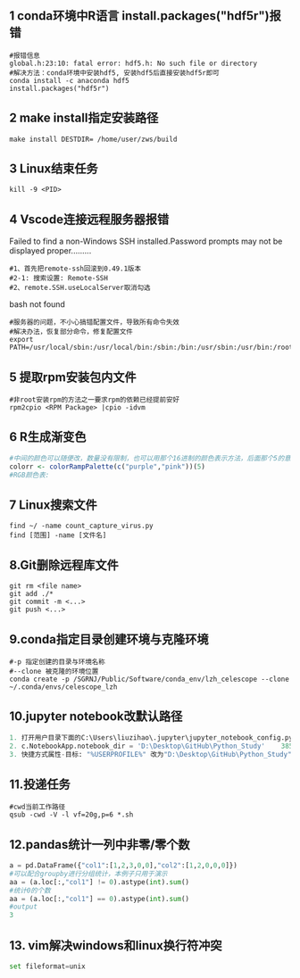 ## 1 conda环境中R语言 install.packages("hdf5r")报错

```shell
#报错信息
global.h:23:10: fatal error: hdf5.h: No such file or directory
#解决方法：conda环境中安装hdf5, 安装hdf5后直接安装hdf5r即可
conda install -c anaconda hdf5
install.packages("hdf5r")
```

## 2 make install指定安装路径

```shell
make install DESTDIR= /home/user/zws/build
```

## 3 Linux结束任务

```shell
kill -9 <PID>
```

## 4 Vscode连接远程服务器报错

Failed to find a non-Windows SSH installed.Password prompts may not be displayed proper.........

```shell
#1、首先把remote-ssh回滚到0.49.1版本
#2-1: 搜索设置: Remote-SSH
#2、remote.SSH.useLocalServer取消勾选
```

bash not found

```shell
#服务器的问题，不小心搞错配置文件，导致所有命令失效
#解决办法，恢复部分命令，修复配置文件
export PATH=/usr/local/sbin:/usr/local/bin:/sbin:/bin:/usr/sbin:/usr/bin:/root/bin
```

## 5  提取rpm安装包内文件

```shell
#非root安装rpm的方法之一要求rpm的依赖已经提前安好
rpm2cpio <RPM Package> |cpio -idvm
```

## 6  R生成渐变色

```R
#中间的颜色可以随便改，数量没有限制，也可以用那个16进制的颜色表示方法，后面那个5的意思就是从紫色到粉色，生成5五种颜色渐变过去，你有需要几种颜色，就改成几
colorr <- colorRampPalette(c("purple","pink"))(5)
#RGB颜色表:  
```

## 7  Linux搜索文件

```shell
find ~/ -name count_capture_virus.py 
find [范围] -name [文件名]
```

## 8.Git删除远程库文件

```shell
git rm <file name>
git add ./*
git commit -m <...>
git push <...>
```

## 9.conda指定目录创建环境与克隆环境

```shell
#-p 指定创建的目录与环境名称
#--clone 被克隆的环境位置
conda create -p /SGRNJ/Public/Software/conda_env/lzh_celescope --clone ~/.conda/envs/celescope_lzh
```

## 10.jupyter notebook改默认路径

```python
1. 打开用户目录下面的C:\Users\liuzihao\.jupyter\jupyter_notebook_config.py
2. c.NotebookApp.notebook_dir = 'D:\Desktop\GitHub\Python_Study' 	385行
3. 快捷方式属性-目标: "%USERPROFILE%" 改为"D:\Desktop\GitHub\Python_Study"
```

## 11.投递任务

```shell
#cwd当前工作路径
qsub -cwd -V -l vf=20g,p=6 *.sh
```

## 12.pandas统计一列中非零/零个数

```python
a = pd.DataFrame({"col1":[1,2,3,0,0],"col2":[1,2,0,0,0]})
#可以配合groupby进行分组统计，本例子只用于演示
aa = (a.loc[:,"col1"] != 0).astype(int).sum()
#统计0的个数
aa = (a.loc[:,"col1"] == 0).astype(int).sum()
#output
3
```

## 13. vim解决windows和linux换行符冲突

```python
set fileformat=unix
```
